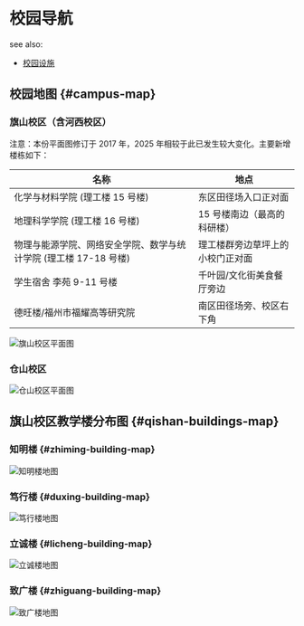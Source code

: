 # 校园导航

see also:

- [校园设施](../service/facilities.md)

## 校园地图 {#campus-map}

### 旗山校区（含河西校区）

注意：本份平面图修订于 2017 年，2025 年相较于此已发生较大变化。主要新增楼栋如下：

| 名称 | 地点 |
| --- | --- |
| 化学与材料学院 (理工楼 15 号楼) | 东区田径场入口正对面 |
| 地理科学学院 (理工楼 16 号楼) | 15 号楼南边（最高的科研楼） |
| 物理与能源学院、网络安全学院、数学与统计学院 (理工楼 17-18 号楼) | 理工楼群旁边草坪上的小校门正对面 |
| 学生宿舍 李苑 9-11 号楼 | 千叶园/文化街美食餐厅旁边 |
| 德旺楼/福州市福耀高等研究院 | 南区田径场旁、校区右下角 |

![旗山校区平面图](https://xyzh.fjnu.edu.cn/_upload/article/images/e0/ac/a66fbc2847ceaa9032b2b3d968a2/3d473eee-cee1-4a9d-a87d-3c7a74fbfc63.jpg)

### 仓山校区

![仓山校区平面图](https://xq.fjnu.edu.cn/_upload/article/images/a9/ff/66ddf674470ca9868fb3dc64e388/4aff7dfc-0e22-4449-ae92-4a413e9cd68b.jpg)

## 旗山校区教学楼分布图 {#qishan-buildings-map}

### 知明楼 {#zhiming-building-map}

![知明楼地图](https://fjnu-oss.nekoark.com/%E7%9F%A5%E6%98%8E%E6%A5%BC%E5%9C%B0%E5%9B%BE.jpg?x-oss-process=style/webp)

### 笃行楼 {#duxing-building-map}

![笃行楼地图](https://fjnu-oss.nekoark.com/%E7%AC%83%E8%A1%8C%E6%A5%BC%E5%9C%B0%E5%9B%BE.jpg?x-oss-process=style/webp)

### 立诚楼 {#licheng-building-map}

![立诚楼地图](https://fjnu-oss.nekoark.com/%E7%AB%8B%E8%AF%9A%E6%A5%BC%E5%9C%B0%E5%9B%BE.jpg?x-oss-process=style/webp)

### 致广楼 {#zhiguang-building-map}

![致广楼地图](https://fjnu-oss.nekoark.com/%E8%87%B4%E5%B9%BF%E6%A5%BC%E5%9C%B0%E5%9B%BE.jpg?x-oss-process=style/webp)

